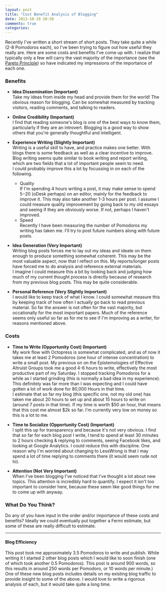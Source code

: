 ```yaml
---
layout: post
title: "Cost Benefit Analysis of Blogging"
date: 2013-10-19 20:58
comments: true
categories: 
---
```


Recently I've written a short stream of short posts.  They take quite a
while (2-8 Pomodoros each), so I've been trying to figure out how useful
they really are.  Here are some costs and benefits I've come up with.  I
realize that typically only a few will carry the vast majority of the
importance (see the [Pareto Principle](http://en.wikipedia.org/wiki/Pareto_principle)) so have indicated my impressions of the importance of each one.

### Benefits
- **Idea Dissemination (Important)**  
  Take my ideas from inside my head and provide
  them for the world!  The obvious reason for blogging.  Can be somewhat
measured by tracking visitors, reading comments, and talking to readers.   

- **Online Credibility (Important)**  
  I find that reading someone's blog is one of the best ways to know
them, particularly if they are an introvert.  Blogging is a good way to
show others that you're generally thoughtful and intelligent.  

- **Experience Writing (Slightly Important)**  
  Writing is a useful skill to have, and practice makes one better.
With blogs there is some feedback as well as a clear incentive to
improve.  Blog writing seems quite similar to book writing and report
writing, which are two fields that a lot of important people seem to
need.  
  I could probably improve this a lot by focussing in on each of the
following.
    - Quality  
        If I'm spending 4 hours writing a post, it may make sense to
spend $5-$20 (oDesk perhaps) on an editor, mainly for the feedback to improve it.  This
may also take another 1-3 hours per post.
        I assume I could measure quality improvement by going back to my
old essays and seeing if they are obviously worse.  If not, perhaps I
haven't improved.
    - Speed  
        Recently I have been measuring the number of Pomodoros my
writing has taken me.  I'll try to post future numbers along with
future posts.    
- **Idea Generation (Very Important)**  
  Writing blog posts forces me to lay out my ideas and ideate on them
enough to produce something somewhat coherent.  This may be the most
valuable aspect, now that I reflect on this.  My reports/longer posts
have forced me to do analysis and reference external materials.  
  I imagine I could measure this a bit by looking back and judging how
much of my current thought process is directly because of research from
my previous blog posts.  This may be quite considerable.
- **Personal Reference (Very Slightly Important)**  
  I would like to keep track of what I know.  I could somewhat measure
this by keeping track of how often I actually go back to read previous
material.  So far the answer is not often for the vast majority, but
occationally for the most important papers.  Much of the reference seems
only useful so far as for me to see if I'm improving as a writer, for
reasons mentioned above.

### Costs
- **Time to Write (Opportunity Cost) (Important)**  
  My work flow with Octopress is somewhat complicated, and as of now it
takes me at least 2 Pomodoros (one hour of intense concentration) to
write a small post.  My previous on on the Epistemologies of Effective
Altruist Groups took me a good 4-6 hours to write, effectively the most
productive part of my Saturday.  I stopped tracking Pomodoros for a
while as I started grinding (this is normally a bad idea in my
experience).  This definitely was far more than I was expecting and I
could have gotten a lot of work done for 80,000 Hours in that time.  
  I estimate that so far my blog (this specific one, not my old one) has
taken me about 20 hours to set up and about 15 hours to write on (around
7 posts in that time).  If my time is worth $50 an hour, that means that
this cost me almost $2k so far.  I'm currently very low on money so this
is a lot to me.  

- **Time to Socialize (Opportunity Cost) (Important)**  
  I split this up for transparency and because it's not very obvious.  I
find that so far for each blog post I write, I tend to spend at least
30 minutes to 2 hours checking & replying to comments, seeing Facebook
likes, and looking at Google Analytics.  I could reduce this with
discipline.  One reason why I'm worried about changing to LessWrong is
that I may spend a lot of time replying to comments there (it would seem
rude not to).  

- **Attention (Not Very Important)**  
  When I've been blogging I've noticed that I've thought a lot about new
topics.  This attention is incredibly hard to quantify.  I expect it
isn't too important to consider here, because these seem like good
things for me to come up with anyway.

### What Do You Think?
Do any of you have input in the order and/or importance of these costs
and benefits?  Ideally we could eventually put together a Fermi
estimate, but some of these are really difficult to estimate.

---

#### Blog Efficiency
This post took me approximately 3.5 Pomodoros to write and publish.
While writing it I started 2 other blog posts which I would like to soon
finish (one of which took another 0.5 Pomodoros). This post is around 900 words, so this results in around 250 words per Pomodoro, or 10 words per minute.) One of these new blog posts includes
details on my existing blog traffic to provide insight to some of the
above.  I would love to write a rigorous analysis of each, but it would
take quite a long time. 
